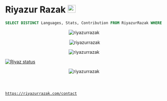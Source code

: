 <h1>Riyazur Razak <img src="https://media.giphy.com/media/hvRJCLFzcasrR4ia7z/giphy.gif" width="25px" height="25px"></img></h1>

``` sql
SELECT DISTINCT Languages, Stats, Contribution FROM RiyazurRazak WHERE Site=Github;
```

<div align="center">
<p><img align="center" src="https://github-readme-stats.vercel.app/api/top-langs?username=riyazurrazak&show_icons=true&locale=en&layout=compact&hide=html,css&langs_count=8&theme=react&width=80" alt="riyazurrazak" /></p>
<p align="center">&nbsp;<img align="center" src="https://github-readme-stats.vercel.app/api?username=riyazurrazak&show_icons=true&locale=en&theme=react" alt="riyazurrazak" /></p>
</div>


<p align="center"><img src="https://github-profile-trophy.vercel.app/?username=riyazurrazak&theme=discord&no-bg=true&no-frame=true&margin-h=10" alt="riyazurrazak" /> </p>

[![Riyaz status](https://activity-graph.herokuapp.com/graph?username=RiyazurRazak&custom_title=Riyazur%20Razak%27s%20Contribution%20Graph&theme=react-dark&hide_border=true&area=true)](https://riyazurrazak.com)
<p align="center"><img align="center" src="https://github-readme-streak-stats.herokuapp.com/?user=riyazurrazak&theme=react" alt="riyazurrazak" /></p>

#### &nbsp;

<code>https://riyazurrazak.com/contact</code>


  
 
 


